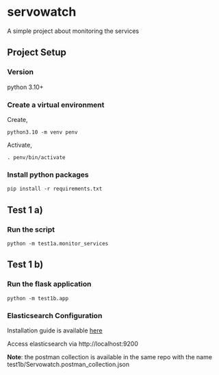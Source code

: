 # servowatch
A simple project about monitoring the services


## Project Setup

### Version
python 3.10+

### Create a virtual environment

Create,

```
python3.10 -m venv penv
```

Activate,
```
. penv/bin/activate
```

### Install python packages

```
pip install -r requirements.txt
```

## Test 1 a)

### Run the script

```
python -m test1a.monitor_services
```

## Test 1 b)

### Run the flask application
```
python -m test1b.app
```

### Elasticsearch Configuration

Installation guide is available [here](https://www.elastic.co/guide/en/elasticsearch/reference/8.10/install-elasticsearch.html)

Access elasticsearch via http://localhost:9200

**Note**: the postman collection is available in the same repo with the name test1b/Servowatch.postman_collection.json


